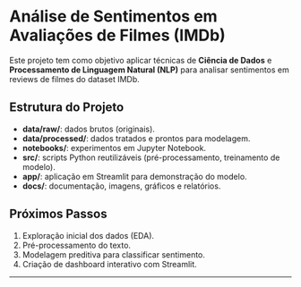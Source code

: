 # Análise de Sentimentos em Avaliações de Filmes (IMDb)

Este projeto tem como objetivo aplicar técnicas de **Ciência de Dados** e **Processamento de Linguagem Natural (NLP)** para analisar sentimentos em reviews de filmes do dataset IMDb.

## Estrutura do Projeto
- **data/raw/**: dados brutos (originais).
- **data/processed/**: dados tratados e prontos para modelagem.
- **notebooks/**: experimentos em Jupyter Notebook.
- **src/**: scripts Python reutilizáveis (pré-processamento, treinamento de modelo).
- **app/**: aplicação em Streamlit para demonstração do modelo.
- **docs/**: documentação, imagens, gráficos e relatórios.

## Próximos Passos
1. Exploração inicial dos dados (EDA).
2. Pré-processamento do texto.
3. Modelagem preditiva para classificar sentimento.
4. Criação de dashboard interativo com Streamlit.

---
